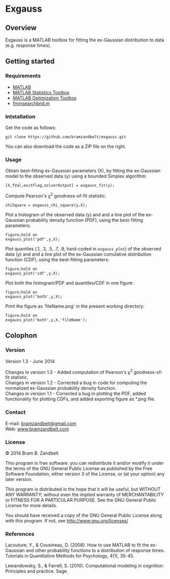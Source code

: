 # Exgauss


## Overview

Exgauss is a MATLAB toolbox for fitting the ex-Gaussian distribution to data (e.g. response times).

## Getting started


### Requirements

* [MATLAB](http://www.mathworks.com)
* [MATLAB Statistics Toolbox](http://www.mathworks.com/products/statistics/)
* [MATLAB Optimization Toolbox](http://www.mathworks.com/products/optimization/)
* [fminsearchbnd.m](http://www.mathworks.com/matlabcentral/fileexchange/8277-fminsearchbnd-fminsearchcon)


### Intstallation

Get the code as follows:

```
git clone https://github.com/bramzandbelt/exgauss.git
```

You can also download the code as a ZIP file on the right.

### Usage

Obtain best-fitting ex-Gaussian parameters (X), by fitting the ex-Gaussian model to the observed data (y) using a bounded Simplex algorithm:

```
[X,fVal,exitFlag,solverOutput] = exgauss_fit(y);
```

Compute Pearson's &chi;<sup>2</sup> goodness-of-fit statistic:

```
chiSquare = exgauss_chi_square(y,X);
```

Plot a histogram of the observed data (y) and and a line plot of the ex-Gaussian probability density function (PDF), using the best-fitting parameters:

```
figure;hold on
exgauss_plot('pdf',y,X);
```

Plot quantiles (.1, .3, .5, .7, .9, hard-coded in `exgauss_plot`) of the observed data (y) and and a line plot of the ex-Gaussian cumulative distribution function (CDF), using the best-fitting parameters:

```
figure;hold on
exgauss_plot('cdf',y,X);
```

Plot both the histogram/PDF and quantiles/CDF in one figure:

```
figure;hold on
exgauss_plot('both',y,X);
```

Print the figure as 'fileName.png' in the present working directory:

```
figure;hold on
exgauss_plot('both',y,X,'fileName');
```


## Colophon


### Version

Version 1.3 - June 2014

Changes in version 1.3 - Added computation of Pearson's &chi;<sup>2</sup> goodness-of-fit statistic.  
Changes in version 1.2 - Corrected a bug in code for computing the normalized ex-Gaussian probability density function.  
Changes in version 1.1 - Corrected a bug in plotting the PDF,  added functionality for plotting CDFs, and added exporting figure as *.png file.

### Contact

E-mail: bramzandbelt@gmail.com  
Web: www.bramzandbelt.com  

### License

&copy; 2014  Bram B. Zandbelt

This program is free software: you can redistribute it and/or modify
it under the terms of the GNU General Public License as published by
the Free Software Foundation, either version 3 of the License, or
(at your option) any later version.

This program is distributed in the hope that it will be useful,
but WITHOUT ANY WARRANTY; without even the implied warranty of
MERCHANTABILITY or FITNESS FOR A PARTICULAR PURPOSE.  See the
GNU General Public License for more details.

You should have received a copy of the GNU General Public License
along with this program.  If not, see <http://www.gnu.org/licenses/>

### References

Lacouture, Y., & Cousineau, D. (2008). How to use MATLAB to fit the ex-Gaussian and other probability functions to a distribution of response times. Tutorials in Quantitative Methods for Psychology, 4(1), 35-45.  

Lewandowsky, S., & Farrell, S. (2010). Computational modeling in cognition: Principles and practice. Sage.